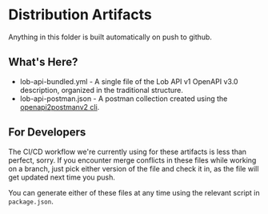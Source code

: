 # Distribution Artifacts

Anything in this folder is built automatically on push to github.

## What's Here?

* lob-api-bundled.yml - A single file of the Lob API v1 OpenAPI v3.0 description, organized in the traditional structure.
* lob-api-postman.json - A postman collection created using the [openapi2postmanv2 cli](https://www.npmjs.com/package/openapi-to-postmanv2#command-line-interface).

## For Developers

The CI/CD workflow we're currently using for these artifacts is less than perfect, sorry. If you encounter merge
conflicts in these files while working on a branch, just pick either version of the file and check it in, as the
file will get updated next time you push.

You can generate either of these files at any time using the relevant script in `package.json`.
